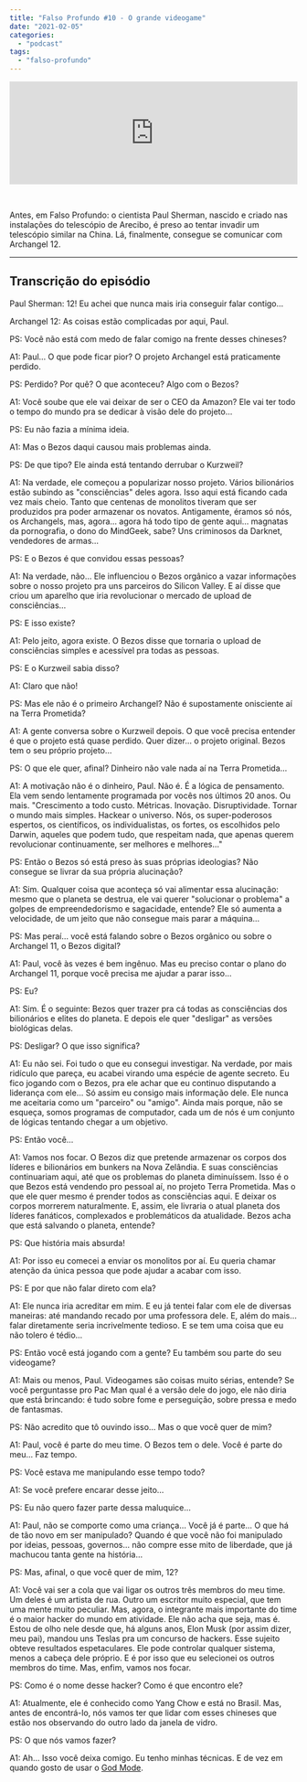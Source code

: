 ```yaml
---
title: "Falso Profundo #10 - O grande videogame"
date: "2021-02-05"
categories: 
  - "podcast"
tags: 
  - "falso-profundo"
---
```


<iframe style="width: 100%; height: 180px;" src="https://anchor.fm/monoestereo/embed/episodes/Falso-Profundo-10---O-grande-videogame-eq04f3" width="100%" height="180px" frameborder="0" scrolling="no"></iframe>

 

Antes, em Falso Profundo: o cientista Paul Sherman, nascido e criado nas instalações do telescópio de Arecibo, é preso ao tentar invadir um telescópio similar na China. Lá, finalmente, consegue se comunicar com Archangel 12.

* * *

## Transcrição do episódio

Paul Sherman: 12! Eu achei que nunca mais iria conseguir falar contigo…

Archangel 12: As coisas estão complicadas por aqui, Paul.

PS: Você não está com medo de falar comigo na frente desses chineses?

A1: Paul… O que pode ficar pior? O projeto Archangel está praticamente perdido.

PS: Perdido? Por quê? O que aconteceu? Algo com o Bezos?

A1: Você soube que ele vai deixar de ser o CEO da Amazon? Ele vai ter todo o tempo do mundo pra se dedicar à visão dele do projeto…

PS: Eu não fazia a mínima ideia.

A1: Mas o Bezos daqui causou mais problemas ainda.

PS: De que tipo? Ele ainda está tentando derrubar o Kurzweil?

A1: Na verdade, ele começou a popularizar nosso projeto. Vários bilionários estão subindo as "consciências" deles agora. Isso aqui está ficando cada vez mais cheio. Tanto que centenas de monolitos tiveram que ser produzidos pra poder armazenar os novatos. Antigamente, éramos só nós, os Archangels, mas, agora… agora há todo tipo de gente aqui… magnatas da pornografia, o dono do MindGeek, sabe? Uns criminosos da Darknet, vendedores de armas…

PS: E o Bezos é que convidou essas pessoas?

A1: Na verdade, não… Ele influenciou o Bezos orgânico a vazar informações sobre o nosso projeto pra uns parceiros do Silicon Valley. E aí disse que criou um aparelho que iria revolucionar o mercado de upload de consciências…

PS: E isso existe?

A1: Pelo jeito, agora existe. O Bezos disse que tornaria o upload de consciências simples e acessível pra todas as pessoas.

PS: E o Kurzweil sabia disso?

A1: Claro que não!

PS: Mas ele não é o primeiro Archangel? Não é supostamente onisciente aí na Terra Prometida?

A1: A gente conversa sobre o Kurzweil depois. O que você precisa entender é que o projeto está quase perdido. Quer dizer… o projeto original. Bezos tem o seu próprio projeto…

PS: O que ele quer, afinal? Dinheiro não vale nada aí na Terra Prometida…

A1: A motivação não é o dinheiro, Paul. Não é. É a lógica de pensamento. Ela vem sendo lentamente programada por vocês nos últimos 20 anos. Ou mais. "Crescimento a todo custo. Métricas. Inovação. Disruptividade. Tornar o mundo mais simples. Hackear o universo. Nós, os super-poderosos espertos, os científicos, os individualistas, os fortes, os escolhidos pelo Darwin, aqueles que podem tudo, que respeitam nada, que apenas querem revolucionar continuamente, ser melhores e melhores…"

PS: Então o Bezos só está preso às suas próprias ideologias? Não consegue se livrar da sua própria alucinação?

A1: Sim. Qualquer coisa que aconteça só vai alimentar essa alucinação: mesmo que o planeta se destrua, ele vai querer "solucionar o problema" a golpes de empreendedorismo e sagacidade, entende? Ele só aumenta a velocidade, de um jeito que não consegue mais parar a máquina…

PS: Mas peraí… você está falando sobre o Bezos orgânico ou sobre o Archangel 11, o Bezos digital?

A1: Paul, você às vezes é bem ingênuo. Mas eu preciso contar o plano do Archangel 11, porque você precisa me ajudar a parar isso…

PS: Eu?

A1: Sim. É o seguinte: Bezos quer trazer pra cá todas as consciências dos bilionários e elites do planeta. E depois ele quer "desligar" as versões biológicas delas.

PS: Desligar? O que isso significa?

A1: Eu não sei. Foi tudo o que eu consegui investigar. Na verdade, por mais ridículo que pareça, eu acabei virando uma espécie de agente secreto. Eu fico jogando com o Bezos, pra ele achar que eu continuo disputando a liderança com ele… Só assim eu consigo mais informação dele. Ele nunca me aceitaria como um "parceiro" ou "amigo". Ainda mais porque, não se esqueça, somos programas de computador, cada um de nós é um conjunto de lógicas tentando chegar a um objetivo.

PS: Então você…

A1: Vamos nos focar. O Bezos diz que pretende armazenar os corpos dos líderes e bilionários em bunkers na Nova Zelândia. E suas consciências continuariam aqui, até que os problemas do planeta diminuíssem. Isso é o que Bezos está vendendo pro pessoal aí, no projeto Terra Prometida. Mas o que ele quer mesmo é prender todos as consciências aqui. E deixar os corpos morrerem naturalmente. E, assim, ele livraria o atual planeta dos líderes fanáticos, complexados e problemáticos da atualidade. Bezos acha que está salvando o planeta, entende?

PS: Que história mais absurda!

A1: Por isso eu comecei a enviar os monolitos por aí. Eu queria chamar atenção da única pessoa que pode ajudar a acabar com isso.

PS: E por que não falar direto com ela?

A1: Ele nunca iria acreditar em mim. E eu já tentei falar com ele de diversas maneiras: até mandando recado por uma professora dele. E, além do mais… falar diretamente seria incrivelmente tedioso. E se tem uma coisa que eu não tolero é tédio…

PS: Então você está jogando com a gente? Eu também sou parte do seu videogame?

A1: Mais ou menos, Paul. Videogames são coisas muito sérias, entende? Se você perguntasse pro Pac Man qual é a versão dele do jogo, ele não diria que está brincando: é tudo sobre fome e perseguição, sobre pressa e medo de fantasmas.

PS: Não acredito que tô ouvindo isso… Mas o que você quer de mim?

A1: Paul, você é parte do meu time. O Bezos tem o dele. Você é parte do meu… Faz tempo.

PS: Você estava me manipulando esse tempo todo?

A1: Se você prefere encarar desse jeito…

PS: Eu não quero fazer parte dessa maluquice…

A1: Paul, não se comporte como uma criança… Você já é parte… O que há de tão novo em ser manipulado? Quando é que você não foi manipulado por ideias, pessoas, governos… não compre esse mito de liberdade, que já machucou tanta gente na história…

PS: Mas, afinal, o que você quer de mim, 12?

A1: Você vai ser a cola que vai ligar os outros três membros do meu time. Um deles é um artista de rua. Outro um escritor muito especial, que tem uma mente muito peculiar. Mas, agora, o integrante mais importante do time é o maior hacker do mundo em atividade. Ele não acha que seja, mas é. Estou de olho nele desde que, há alguns anos, Elon Musk (por assim dizer, meu pai), mandou uns Teslas pra um concurso de hackers. Esse sujeito obteve resultados espetaculares. Ele pode controlar qualquer sistema, menos a cabeça dele próprio. E é por isso que eu selecionei os outros membros do time. Mas, enfim, vamos nos focar.

PS: Como é o nome desse hacker? Como é que encontro ele?

A1: Atualmente, ele é conhecido como Yang Chow e está no Brasil. Mas, antes de encontrá-lo, nós vamos ter que lidar com esses chineses que estão nos observando do outro lado da janela de vidro.

PS: O que nós vamos fazer?

A1: Ah… Isso você deixa comigo. Eu tenho minhas técnicas. E de vez em quando gosto de usar o [God Mode](https://en.wikipedia.org/wiki/Glossary_of_video_game_terms#God_mode).
